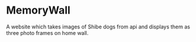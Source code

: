 # MemoryWall
A website which takes images of Shibe dogs from api and displays them as three photo frames on home wall.
